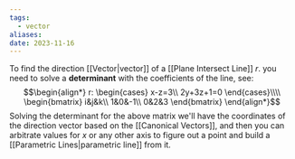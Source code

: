 ```yaml
---
tags:
  - vector
aliases: 
date: 2023-11-16
---
```

To find the direction [[Vector|vector]] of a [[Plane Intersect Line]] $r$. you need to solve a **determinant** with the coefficients of the line, see:
$$\begin{align*}
r: \begin{cases}
x-z=3\\
2y+3z+1=0
\end{cases}\\\\
\begin{bmatrix}
i&j&k\\
1&0&-1\\
0&2&3
\end{bmatrix}
\end{align*}$$
Solving the determinant for the above matrix we'll have the coordinates of the direction vector based on the [[Canonical Vectors]], and then you can arbitrate values for $x$ or any other axis to figure out a point and build a [[Parametric Lines|parametric line]] from it.